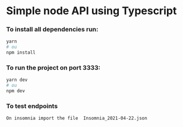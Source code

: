 # Simple node API using Typescript

### To install all dependencies run:
```bash
yarn 
# ou 
npm install
```

### To run the project on port 3333: 
```bash
yarn dev
# ou 
npm dev
```

### To test endpoints
```bash
On insomnia import the file  Insomnia_2021-04-22.json 
```